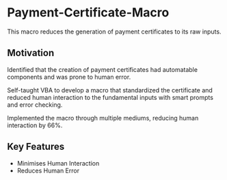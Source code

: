 # Payment-Certificate-Macro

This macro reduces the generation of payment certificates to its raw inputs.

## Motivation

Identified that the creation of payment certificates had automatable components and was prone to human error.

Self-taught VBA to develop a macro that standardized the certificate and reduced human interaction to the fundamental inputs with smart prompts and error checking.

Implemented the macro through multiple mediums, reducing human interaction by 66%.

## Key Features

- Minimises Human Interaction
- Reduces Human Error

